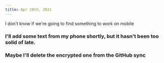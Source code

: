 ```yaml
---
title: Apr 28th, 2021
---
```

I don't know if we're going to find something to work on mobile
### I'll add some text from my phone shortly, but it hasn't been too solid of late.
### Maybe I'll delete the encrypted one from the GitHub sync
